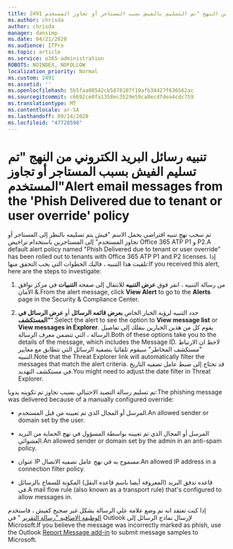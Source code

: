 ```yaml
---
title: 2491 رسائل البريد الكتروني الخاصة بالتنبيه من النهج "تم التسليم بالفيش بسبب المستاجر أو تجاوز المستخدم"
ms.author: chrisda
author: chrisda
manager: dansimp
ms.date: 04/21/2020
ms.audience: ITPro
ms.topic: article
ms.service: o365-administration
ROBOTS: NOINDEX, NOFOLLOW
localization_priority: Normal
ms.custom: 2491
ms.assetid: ''
ms.openlocfilehash: 5b5faa08542cb5878107f10afb34427f636562ac
ms.sourcegitcommit: c6692ce0fa1358ec3529e59ca0ecdfdea4cdc759
ms.translationtype: MT
ms.contentlocale: ar-SA
ms.lasthandoff: 09/14/2020
ms.locfileid: "47728598"
---
```

# <a name="alert-email-messages-from-the-phish-delivered-due-to-tenant-or-user-override-policy"></a><span data-ttu-id="96adb-102">تنبيه رسائل البريد الكتروني من النهج "تم تسليم الفيش بسبب المستاجر أو تجاوز المستخدم"</span><span class="sxs-lookup"><span data-stu-id="96adb-102">Alert email messages from the 'Phish Delivered due to tenant or user override' policy</span></span>

<span data-ttu-id="96adb-103">تم سحب نهج تنبيه افتراضي يحمل الاسم "فيش يتم تسليمه بالنظر إلى المستاجر أو تجاوز المستخدم" إلى المستاجرين باستخدام تراخيص Office 365 ATP P1 و P2.</span><span class="sxs-lookup"><span data-stu-id="96adb-103">A default alert policy named "Phish Delivered due to tenant or user override" has been rolled out to tenants with Office 365 ATP P1 and P2 licenses.</span></span> <span data-ttu-id="96adb-104">إذا تلقيت هذا التنبيه ، فاليك الخطوات التي يجب التحقق منها:</span><span class="sxs-lookup"><span data-stu-id="96adb-104">If you received this alert, here are the steps to investigate:</span></span>

1. <span data-ttu-id="96adb-105">من رسالة التنبيه ، انقر فوق **عرض التنبيه** للانتقال إلى صفحه **التنبيات** في مركز توافق & الأمان.</span><span class="sxs-lookup"><span data-stu-id="96adb-105">From the alert message, click **View Alert** to go to the **Alerts** page in the Security & Compliance Center.</span></span>

2. <span data-ttu-id="96adb-106">حدد التنبيه لرؤية الخيار الخاص **بعرض قائمه الرسائل** أو **عرض الرسائل في "المستكشف**".</span><span class="sxs-lookup"><span data-stu-id="96adb-106">Select the alert to see the option to **View message list** or **View messages in Explorer**.</span></span> <span data-ttu-id="96adb-107">يقوم كل من هذين الخيارين بنقلك إلى تفاصيل الرسالة ، التي تتضمن معرف الرسالة.</span><span class="sxs-lookup"><span data-stu-id="96adb-107">Both of these options take you to the details of the message, which includes the Message ID.</span></span> <span data-ttu-id="96adb-108">لاحظ ان الارتباط "مستكشف المخاطر" سيقوم تلقائيا بتصفية الرسائل التي تتطابق مع معايير التنبيه.</span><span class="sxs-lookup"><span data-stu-id="96adb-108">Note that the Threat Explorer link will automatically filter the messages that match the alert criteria.</span></span> <span data-ttu-id="96adb-109">قد تحتاج إلى ضبط عامل تصفيه التاريخ في مستكشف التهديد.</span><span class="sxs-lookup"><span data-stu-id="96adb-109">You might need to adjust the date filter in Threat Explorer.</span></span>

<span data-ttu-id="96adb-110">تم تسليم رسالة التصيد الاحتيالي بسبب تجاوز تم تكوينه يدويا:</span><span class="sxs-lookup"><span data-stu-id="96adb-110">The phishing message was delivered because of a manually configured override:</span></span>

- <span data-ttu-id="96adb-111">المرسل أو المجال الذي تم تعيينه من قبل المستخدم.</span><span class="sxs-lookup"><span data-stu-id="96adb-111">An allowed sender or domain set by the user.</span></span>

- <span data-ttu-id="96adb-112">المرسل أو المجال الذي تم تعيينه بواسطة المسؤول في نهج الحماية من البريد العشوائي.</span><span class="sxs-lookup"><span data-stu-id="96adb-112">An allowed sender or domain set by the admin in an anti-spam policy.</span></span>

- <span data-ttu-id="96adb-113">عنوان IP مسموح به في نهج عامل تصفيه الاتصال.</span><span class="sxs-lookup"><span data-stu-id="96adb-113">An allowed IP address in a connection filter policy.</span></span>

- <span data-ttu-id="96adb-114">قاعده تدفق البريد (المعروفة أيضا باسم قاعده النقل) المكونة للسماح بالرسائل في.</span><span class="sxs-lookup"><span data-stu-id="96adb-114">A mail flow rule (also known as a transport rule) that's configured to allow messages in.</span></span>

<span data-ttu-id="96adb-115">إذا كنت تعتقد انه تم وضع علامة علي الرسالة بشكل غير صحيح كفيش ، فاستخدم [الوظيفة الاضافيه "رسالة التقرير](https://support.office.com/article/b5caa9f1-cdf3-4443-af8c-ff724ea719d2) " في Outlook لإرسال نماذج الرسائل إلى Microsoft.</span><span class="sxs-lookup"><span data-stu-id="96adb-115">If you believe the message was incorrectly marked as phish, use the Outlook [Report Message add-in](https://support.office.com/article/b5caa9f1-cdf3-4443-af8c-ff724ea719d2) to submit message samples to Microsoft.</span></span>
